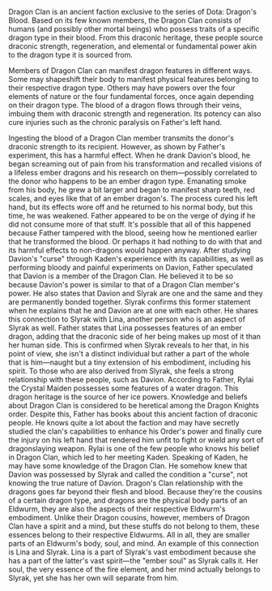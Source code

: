 
Dragon Clan is an ancient faction exclusive to the series of Dota: Dragon's Blood.
Based on its few known members, the Dragon Clan consists of humans (and possibly other mortal beings) who possess traits of a specific dragon type in their blood. From this draconic heritage, these people source draconic strength, regeneration, and elemental or fundamental power akin to the dragon type it is sourced from.


Members of Dragon Clan can manifest dragon features in different ways. Some may shapeshift their body to manifest physical features belonging to their respective dragon type. Others may have powers over the four elements of nature or the four fundamental forces, once again depending on their dragon type.
The blood of a dragon flows through their veins, imbuing them with draconic strength and regeneration. Its potency can also cure injuries such as the chronic paralysis on Father's left hand.


Ingesting the blood of a Dragon Clan member transmits the donor's draconic strength to its recipient. However, as shown by Father's experiment, this has a harmful effect. When he drank Davion's blood, he began screaming out of pain from his transformation and recalled visions of a lifeless ember dragons and his research on them—possibly correlated to the donor who happens to be an ember dragon type. Emanating smoke from his body, he grew a bit larger and began to manifest sharp teeth, red scales, and eyes like that of an ember dragon's. The process cured his left hand, but its effects wore off and he returned to his normal body, but this time, he was weakened. Father appeared to be on the verge of dying if he did not consume more of that stuff.
It's possible that all of this happened because Father tampered with the blood, seeing how he mentioned earlier that he transformed the blood. Or perhaps it had nothing to do with that and its harmful effects to non-dragons would happen anyway.
After studying  Davion's "curse" through Kaden's experience with its capabilities, as well as performing bloody and painful experiments on Davion, Father speculated that Davion is a member of the Dragon Clan. He believed it to be so because Davion's power is similar to that of a Dragon Clan member's power. He also states that Davion and Slyrak are one and the same and they are permanently bonded together. Slyrak confirms this former statement when he explains that he and Davion are at one with each other. He shares this connection to Slyrak with Lina, another person who is an aspect of Slyrak as well.
Father states that  Lina possesses features of an ember dragon, adding that the draconic side of her being makes up most of it than her human side. This is confirmed when Slyrak reveals to her that, in his point of view, she isn't a distinct individual but rather a part of the whole that is him—naught but a tiny extension of his embodiment, including his spirit. To those who are also derived from Slyrak, she feels a strong relationship with these people, such as Davion.
According to Father, Rylai the  Crystal Maiden possesses some features of a water dragon. This dragon heritage is the source of her ice powers.
Knowledge and beliefs about Dragon Clan is considered to be heretical among the Dragon Knights order. Despite this, Father has books about this ancient faction of draconic people. He knows quite a lot about the faction and may have secretly studied the clan's capabilities to enhance his Order's power and finally cure the injury on his left hand that rendered him unfit to fight or wield any sort of dragonslaying weapon. Rylai is one of the few people who knows his belief in Dragon Clan, which led to her meeting Kaden.
Speaking of Kaden, he may have some knowledge of the Dragon Clan. He somehow knew that Davion was possessed by Slyrak and called the condition a "curse", not knowing the true nature of Davion.
Dragon's Clan relationship with the dragons goes far beyond their flesh and blood. Because they're the cousins of a certain dragon type, and dragons are the physical body parts of an Eldwurm, they are also the aspects of their respective Eldwurm's embodiment. Unlike their Dragon cousins, however, members of Dragon Clan have a spirit and a mind, but these stuffs do not belong to them, these essences belong to their respective Eldwurms. All in all, they are smaller parts of an Eldwurm's body, soul, and mind.
An example of this connection is Lina and Slyrak. Lina is a part of Slyrak's vast embodiment because she has a part of the latter's vast spirit—the "ember soul" as Slyrak calls it. Her soul, the very essence of the fire element, and her mind actually belongs to Slyrak, yet she has her own will separate from him.
